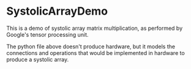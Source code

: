 # SystolicArrayDemo
This is a demo of systolic array matrix multiplication, as performed by Google's tensor processing unit.

The python file above doesn't produce hardware, but it models the connections and operations that would be implemented in hardware to produce a systolic array.
